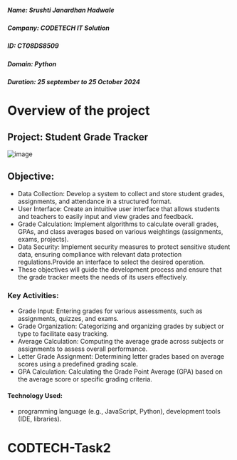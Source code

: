 ##### Name: Srushti Janardhan Hadwale
##### Company: CODETECH IT Solution
##### ID: CT08DS8509
##### Domain: Python
##### Duration: 25 september to 25 October 2024

# Overview of the project
## Project: Student Grade Tracker
 ![image](https://github.com/user-attachments/assets/d3300337-16d1-4529-90f9-2768aa1adf2e)


## Objective:
- Data Collection: Develop a system to collect and store student grades, assignments, and attendance in a structured format.
- User Interface: Create an intuitive user interface that allows students and teachers to easily input and view grades and feedback.
- Grade Calculation: Implement algorithms to calculate overall grades, GPAs, and class averages based on various weightings (assignments, exams, projects).
- Data Security: Implement security measures to protect sensitive student data, ensuring compliance with relevant data protection regulations.Provide an interface to select the desired operation.
- These objectives will guide the development process and ensure that the grade tracker meets the needs of its users effectively.
### Key Activities:
- Grade Input: Entering grades for various assessments, such as assignments, quizzes, and exams.
- Grade Organization: Categorizing and organizing grades by subject or type to facilitate easy tracking.
- Average Calculation: Computing the average grade across subjects or assignments to assess overall performance.
- Letter Grade Assignment: Determining letter grades based on average scores using a predefined grading scale.
- GPA Calculation: Calculating the Grade Point Average (GPA) based on the average score or specific grading criteria.
#### Technology Used:
- programming language (e.g., JavaScript, Python), development tools (IDE, libraries).
# CODTECH-Task2
